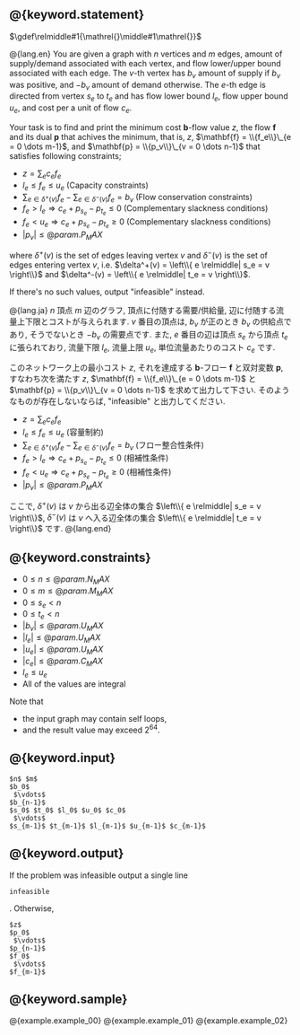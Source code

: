 ## @{keyword.statement}

$\gdef\relmiddle#1{\mathrel{}\middle#1\mathrel{}}$

@{lang.en}
You are given a graph with $n$ vertices and $m$ edges, amount of supply/demand associated with each vertex, and flow lower/upper bound associated with each edge.
The $v$-th vertex has $b_v$ amount of supply if $b_v$ was positive, and $-b_v$ amount of demand otherwise.
The $e$-th edge is directed from vertex $s_e$ to $t_e$ and has flow lower bound $l_e$, flow upper bound $u_e$, and cost per a unit of flow $c_e$.

Your task is to find and print the minimum cost $\mathbf{b}$-flow value $z$, the flow $\mathbf{f}$ and its dual $\mathbf{p}$ that achives the minimum, that is, $z$, $\mathbf{f} = \\{f_e\\}\_{e = 0 \dots m-1}$, and $\mathbf{p} = \\{p_v\\}\_{v = 0 \dots n-1}$ that satisfies following constraints;

- $z = \sum_{e} c_e f_e$
- $l_e \leq f_e \leq u_e$ (Capacity constraints)
- $\sum_{e \in \delta^+(v)} f_e - \sum_{e \in \delta^-(v)} f_e = b_v$ (Flow conservation constraints)
- $f_e \gt l_e \Rightarrow c_e + p_{s_e} - p_{t_e} \le 0$ (Complementary slackness conditions)
- $f_e \lt u_e \Rightarrow c_e + p_{s_e} - p_{t_e} \ge 0$ (Complementary slackness conditions)
- $|p_v| \le @{param.P_MAX}$

where $\delta^+(v)$ is the set of edges leaving vertex $v$ and $\delta^-(v)$ is the set of edges entering vertex $v$, i.e. $\delta^+(v) = \left\\{ e \relmiddle| s_e = v \right\\}$ and $\delta^-(v) = \left\\{ e \relmiddle| t_e = v \right\\}$.

If there's no such values, output "infeasible" instead.

@{lang.ja}
$n$ 頂点 $m$ 辺のグラフ, 頂点に付随する需要/供給量, 辺に付随する流量上下限とコストが与えられます.
$v$ 番目の頂点は, $b_v$ が正のとき $b_v$ の供給点であり, そうでないとき $-b_v$ の需要点です.
また, $e$ 番目の辺は頂点 $s_e$ から頂点 $t_e$ に張られており, 流量下限 $l_e$, 流量上限 $u_e$, 単位流量あたりのコスト $c_e$ です.

このネットワーク上の最小コスト $z$, それを達成する $\mathbf{b}$-フロー $\mathbf{f}$ と双対変数 $\mathbf{p}$, すなわち次を満たす $z$, $\mathbf{f} = \\{f_e\\}\_{e = 0 \dots m-1}$ と $\mathbf{p} = \\{p_v\\}\_{v = 0 \dots n-1}$ を求めて出力して下さい.
そのようなものが存在しないならば, "infeasible" と出力してください.

- $z = \sum_{e} c_e f_e$
- $l_e \leq f_e \leq u_e$ (容量制約)
- $\sum_{e \in \delta^+(v)} f_e - \sum_{e \in \delta^-(v)} f_e = b_v$ (フロー整合性条件)
- $f_e \gt l_e \Rightarrow c_e + p_{s_e} - p_{t_e} \le 0$ (相補性条件)
- $f_e \lt u_e \Rightarrow c_e + p_{s_e} - p_{t_e} \ge 0$ (相補性条件)
- $|p_v| \le @{param.P_MAX}$

ここで, $\delta^+(v)$ は $v$ から出る辺全体の集合 $\left\\{ e \relmiddle| s_e = v \right\\}$, $\delta^-(v)$ は $v$ へ入る辺全体の集合 $\left\\{ e \relmiddle| t_e = v \right\\}$ です.
@{lang.end}

## @{keyword.constraints}

- $0 \le n \leq @{param.N_MAX}$
- $0 \le m \leq @{param.M_MAX}$
- $0 \le s_e \lt n$
- $0 \le t_e \lt n$
- $|b_v| \le @{param.U_MAX}$
- $|l_e| \le @{param.U_MAX}$
- $|u_e| \le @{param.U_MAX}$
- $|c_e| \le @{param.C_MAX}$
- $l_e \le u_e$
- All of the values are integral

Note that

- the input graph may contain self loops,
- and the result value may exceed $2^{64}$.


## @{keyword.input}

```
$n$ $m$
$b_0$
 $\vdots$
$b_{n-1}$
$s_0$ $t_0$ $l_0$ $u_0$ $c_0$
 $\vdots$
$s_{m-1}$ $t_{m-1}$ $l_{m-1}$ $u_{m-1}$ $c_{m-1}$
```

## @{keyword.output}
If the problem was infeasible output a single line
```
infeasible
```
. Otherwise,
```
$z$
$p_0$
 $\vdots$
$p_{n-1}$
$f_0$
 $\vdots$
$f_{m-1}$
```

## @{keyword.sample}

@{example.example_00}
@{example.example_01}
@{example.example_02}
